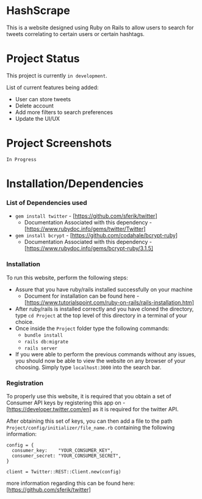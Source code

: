 # HashScrape

This is a website designed using Ruby on Rails to allow users to search for tweets correlating to certain users or certain hashtags. 

# Project Status

This project is currently ``in development``. 

List of current features being added:<br>
* User can store tweets
* Delete account
* Add more filters to search preferences
* Update the UI/UX

# Project Screenshots

``In Progress``

# Installation/Dependencies

### <b>List of Dependencies used</b>

* ``gem install twitter`` - [https://github.com/sferik/twitter]
    * Documentation Associated with this dependency - [https://www.rubydoc.info/gems/twitter/Twitter]
* ``gem install bcrypt`` - [https://github.com/codahale/bcrypt-ruby]
    * Documentation Associated with this dependency - [https://www.rubydoc.info/gems/bcrypt-ruby/3.1.5]

### <b>Installation</b>

To run this website, perform the following steps:
* Assure that you have ruby/rails installed successfully on your machine
    * Document for installation can be found here - [https://www.tutorialspoint.com/ruby-on-rails/rails-installation.htm]
* After ruby/rails is installed correctly and you have cloned the directory, type ``cd Project`` at the top level of this directory in a terminal of your choice.
* Once inside the ``Project`` folder type the following commands:
    * ``bundle install``
    * ``rails db:migrate``
    * ``rails server``
* If you were able to perform the previous commands without any issues, you should now be able to view the website on any browser of your choosing. Simply type ``localhost:3000`` into the search bar.

### <b>Registration</b>

To properly use this website, it is required that you obtain a set of Consumer API keys by registering this app on -[https://developer.twitter.com/en] as it is required for the twitter API.

After obtaining this set of keys, you can then add a file to the path ``Project/config/initializer/file_name.rb`` containing the following information: 

```
config = {
  consumer_key:    "YOUR_CONSUMER_KEY",
  consumer_secret: "YOUR_CONSUMER_SECRET",
}

client = Twitter::REST::Client.new(config)
```

more information regarding this can be found here: [https://github.com/sferik/twitter]
<br>

